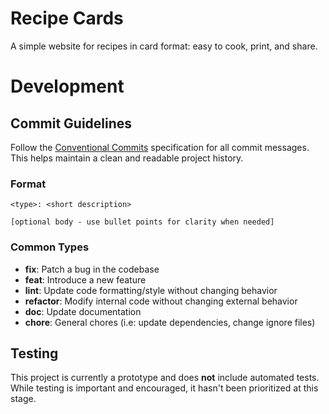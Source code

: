 # Recipe Cards

A simple website for recipes in card format: easy to cook, print, and share.

# Development

## Commit Guidelines

Follow the [Conventional Commits](https://www.conventionalcommits.org/en/v1.0.0) specification for all commit messages. This helps maintain a clean and readable project history.

### Format

```
<type>: <short description>

[optional body - use bullet points for clarity when needed]
```

### Common Types

- **fix**: Patch a bug in the codebase
- **feat**: Introduce a new feature
- **lint**: Update code formatting/style without changing behavior
- **refactor**: Modify internal code without changing external behavior
- **doc**: Update documentation
- **chore**: General chores (i.e: update dependencies, change ignore files)

## Testing

This project is currently a prototype and does **not** include automated tests. While testing is important and encouraged, it hasn't been prioritized at this stage.
